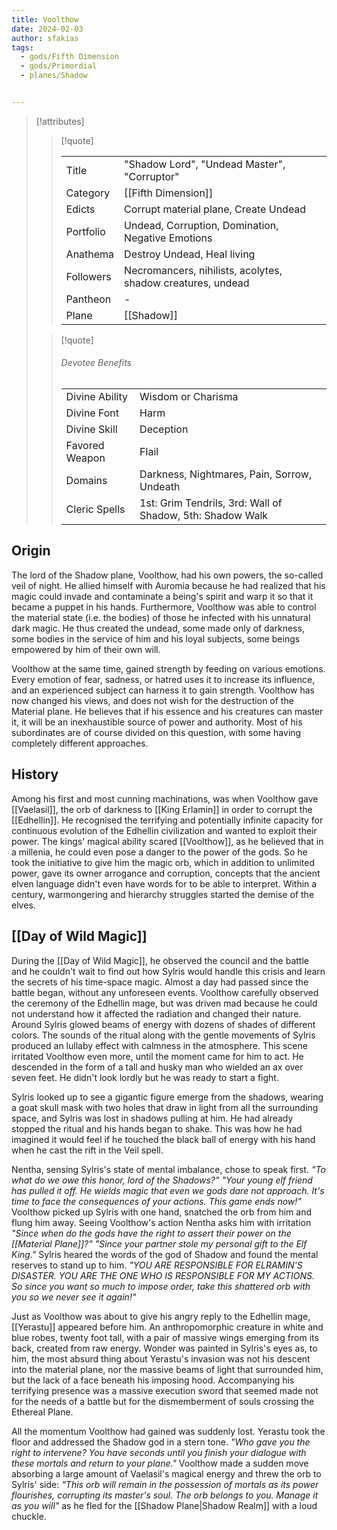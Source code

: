 ```yaml
---
title: Voolthow
date: 2024-02-03
author: sfakias
tags:
  - gods/Fifth Dimension
  - gods/Primordial
  - planes/Shadow


---
```

> [!attributes]
> 
> > [!quote]
> >
> > | | |
> > | --- | --- |
> > | Title | "Shadow Lord", "Undead Master", "Corruptor" |
> > | Category | [[Fifth Dimension]] |
> > | Edicts | Corrupt material plane, Create Undead |
> > | Portfolio | Undead, Corruption, Domination, Negative Emotions |
> > | Anathema | Destroy Undead, Heal living |
> > | Followers | Necromancers, nihilists, acolytes, shadow creatures, undead |
> > | Pantheon | - |
> > | Plane | [[Shadow]] |
>
> > [!quote]
> > 
> > ###### Devotee Benefits
> > | | |
> > | --- | --- |
> > | Divine Ability | Wisdom or Charisma |
> > | Divine Font | Harm |
> > | Divine Skill | Deception |
> > | Favored Weapon | Flail |
> > | Domains | Darkness, Nightmares, Pain, Sorrow, Undeath |
> > | Cleric Spells | 1st: Grim Tendrils, 3rd: Wall of Shadow, 5th: Shadow Walk |

## Origin

The lord of the Shadow plane, Voolthow, had his own powers, the so-called veil of night. He allied himself with Auromia because he had realized that his magic could invade and contaminate a being's spirit and warp it so that it became a puppet in his hands. Furthermore, Voolthow was able to control the material state (i.e. the bodies) of those he infected with his unnatural dark magic. He thus created the undead, some made only of darkness, some bodies in the service of him and his loyal subjects, some beings empowered by him of their own will.

Voolthow at the same time, gained strength by feeding on various emotions. Every emotion of fear, sadness, or hatred uses it to increase its influence, and an experienced subject can harness it to gain strength. Voolthow has now changed his views, and does not wish for the destruction of the Material plane. He believes that if his essence and his creatures can master it, it will be an inexhaustible source of power and authority. Most of his subordinates are of course divided on this question, with some having completely different approaches.

## History

Among his first and most cunning machinations, was when Voolthow gave [[Vaelasil]], the orb of darkness to [[King Erlamin]] in order to corrupt the [[Edhellin]]. He recognised the terrifying and potentially infinite capacity for continuous evolution of the Edhellin civilization and wanted to exploit their power. The kings' magical ability scared [[Voolthow]], as he believed that in a millenia, he could even pose a danger to the power of the gods. So he took the initiative to give him the magic orb, which in addition to unlimited power, gave its owner arrogance and corruption, concepts that the ancient elven language didn't even have words for to be able to interpret. Within a century, warmongering and hierarchy struggles started the demise of the elves.

## [[Day of Wild Magic]]

During the [[Day of Wild Magic]], he observed the council and the battle and he couldn't wait to find out how Sylris would handle this crisis and learn the secrets of his time-space magic. Almost a day had passed since the battle began, without any unforeseen events. Voolthow carefully observed the ceremony of the Edhellin mage, but was driven mad because he could not understand how it affected the radiation and changed their nature. Around Sylris glowed beams of energy with dozens of shades of different colors. The sounds of the ritual along with the gentle movements of Sylris produced an lullaby effect with calmness in the atmosphere. This scene irritated Voolthow even more, until the moment came for him to act. He descended in the form of a tall and husky man who wielded an ax over seven feet. He didn't look lordly but he was ready to start a fight.

Sylris looked up to see a gigantic figure emerge from the shadows, wearing a goat skull mask with two holes that draw in light from all the surrounding space, and Sylris was lost in shadows pulling at him. He had already stopped the ritual and his hands began to shake. This was how he had imagined it would feel if he touched the black ball of energy with his hand when he cast the rift in the Veil spell.

Nentha, sensing Sylris's state of mental imbalance, chose to speak first. _"To what do we owe this honor, lord of the Shadows?"_
_"Your young elf friend has pulled it off. He wields magic that even we gods dare not approach. It's time to face the consequences of your actions. This game ends now!"_ Voolthow picked up Sylris with one hand, snatched the orb from him and flung him away.
Seeing Voolthow's action Nentha asks him with irritation _"Since when do the gods have the right to assert their power on the [[Material Plane]]?"_
_"Since your partner stole my personal gift to the Elf King."_
Sylris heared the words of the god of Shadow and found the mental reserves to stand up to him. _"YOU ARE RESPONSIBLE FOR ELRAMIN'S DISASTER. YOU ARE THE ONE WHO IS RESPONSIBLE FOR MY ACTIONS. So since you want so much to impose order, take this shattered orb with you so we never see it again!"_

Just as Voolthow was about to give his angry reply to the Edhellin mage, [[Yerastu]] appeared before him. An anthropomorphic creature in white and blue robes, twenty foot tall, with a pair of massive wings emerging from its back, created from raw energy. Wonder was painted in Sylris's eyes as, to him, the most absurd thing about Yerastu's invasion was not his descent into the material plane, nor the massive beams of light that surrounded him, but the lack of a face beneath his imposing hood. Accompanying his terrifying presence was a massive execution sword that seemed made not for the needs of a battle but for the dismemberment of souls crossing the Ethereal Plane.

All the momentum Voolthow had gained was suddenly lost. Yerastu took the floor and addressed the Shadow god in a stern tone. _"Who gave you the right to intervene? You have seconds until you finish your dialogue with these mortals and return to your plane."_
Voolthow made a sudden move absorbing a large amount of Vaelasil's magical energy and threw the orb to Sylris' side: _“This orb will remain in the possession of mortals as its power flourishes, corrupting its master's soul. The orb belongs to you. Manage it as you will"_ as he fled for the [[Shadow Plane|Shadow Realm]] with a loud chuckle.